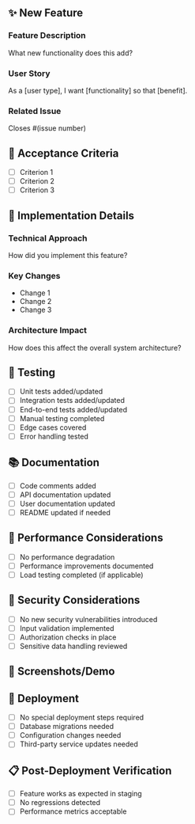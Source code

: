 ## ✨ New Feature

### Feature Description
What new functionality does this add?

### User Story
As a [user type], I want [functionality] so that [benefit].

### Related Issue
Closes #(issue number)

## 🎯 Acceptance Criteria
- [ ] Criterion 1
- [ ] Criterion 2
- [ ] Criterion 3

## 🔧 Implementation Details
### Technical Approach
How did you implement this feature?

### Key Changes
- Change 1
- Change 2
- Change 3

### Architecture Impact
How does this affect the overall system architecture?

## 🧪 Testing
- [ ] Unit tests added/updated
- [ ] Integration tests added/updated
- [ ] End-to-end tests added/updated
- [ ] Manual testing completed
- [ ] Edge cases covered
- [ ] Error handling tested

## 📚 Documentation
- [ ] Code comments added
- [ ] API documentation updated
- [ ] User documentation updated
- [ ] README updated if needed

## 🚀 Performance Considerations
- [ ] No performance degradation
- [ ] Performance improvements documented
- [ ] Load testing completed (if applicable)

## 🔐 Security Considerations
- [ ] No new security vulnerabilities introduced
- [ ] Input validation implemented
- [ ] Authorization checks in place
- [ ] Sensitive data handling reviewed

## 📸 Screenshots/Demo
<!-- Add screenshots or GIFs demonstrating the new feature -->

## 🚀 Deployment
- [ ] No special deployment steps required
- [ ] Database migrations needed
- [ ] Configuration changes needed
- [ ] Third-party service updates needed

## 📋 Post-Deployment Verification
- [ ] Feature works as expected in staging
- [ ] No regressions detected
- [ ] Performance metrics acceptable